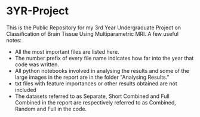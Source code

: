 # 3YR-Project

This is the Public Repository for my 3rd Year Undergraduate Project on Classification of Brain Tissue Using Multiparametric MRI. 
A few useful notes:

- All the most important files are listed here. 
- The number prefix of every file name indicates how far into the year that code was written. 
- All python notebooks involved in analysing the results and some of the large images in the report are in the folder "Analysing Results."
- txt files with feature importances or other results obtained are not included
- The datasets referred to as Separate, Short Combined and Full Combined in the report are respectively referred to as Combined, Random and Full in the code. 
